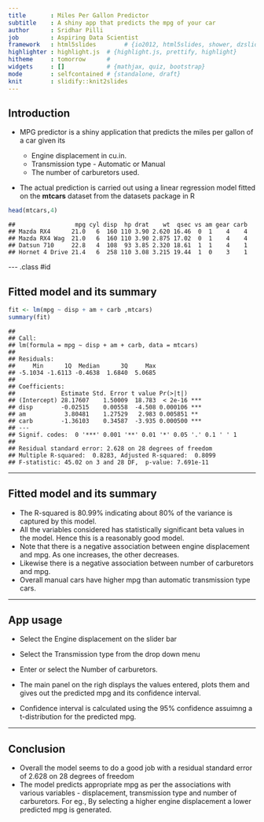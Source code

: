 ```yaml
---
title       : Miles Per Gallon Predictor
subtitle    : A shiny app that predicts the mpg of your car
author      : Sridhar Pilli
job         : Aspiring Data Scientist
framework   : html5slides        # {io2012, html5slides, shower, dzslides, ...}
highlighter : highlight.js  # {highlight.js, prettify, highlight}
hitheme     : tomorrow      # 
widgets     : []            # {mathjax, quiz, bootstrap}
mode        : selfcontained # {standalone, draft}
knit        : slidify::knit2slides
---
```


## Introduction

- MPG predictor is a shiny application that predicts the miles per gallon of a car given its
    - Engine displacement in cu.in.
    - Transmission type - Automatic or Manual
    - The number of carburetors used.

- The actual prediction is carried out using a linear regression model fitted on the **mtcars** dataset from the datasets package in R


```r
head(mtcars,4)
```

```
##                 mpg cyl disp  hp drat    wt  qsec vs am gear carb
## Mazda RX4      21.0   6  160 110 3.90 2.620 16.46  0  1    4    4
## Mazda RX4 Wag  21.0   6  160 110 3.90 2.875 17.02  0  1    4    4
## Datsun 710     22.8   4  108  93 3.85 2.320 18.61  1  1    4    1
## Hornet 4 Drive 21.4   6  258 110 3.08 3.215 19.44  1  0    3    1
```

--- .class #id 

## Fitted model and its summary


```r
fit <- lm(mpg ~ disp + am + carb ,mtcars)
summary(fit)
```

```
## 
## Call:
## lm(formula = mpg ~ disp + am + carb, data = mtcars)
## 
## Residuals:
##     Min      1Q  Median      3Q     Max 
## -5.1034 -1.6113 -0.4638  1.6840  5.0685 
## 
## Coefficients:
##             Estimate Std. Error t value Pr(>|t|)    
## (Intercept) 28.17607    1.50009  18.783  < 2e-16 ***
## disp        -0.02515    0.00558  -4.508 0.000106 ***
## am           3.80481    1.27529   2.983 0.005851 ** 
## carb        -1.36103    0.34587  -3.935 0.000500 ***
## ---
## Signif. codes:  0 '***' 0.001 '**' 0.01 '*' 0.05 '.' 0.1 ' ' 1
## 
## Residual standard error: 2.628 on 28 degrees of freedom
## Multiple R-squared:  0.8283,	Adjusted R-squared:  0.8099 
## F-statistic: 45.02 on 3 and 28 DF,  p-value: 7.691e-11
```

---

## Fitted model and its summary
- The R-squared is 80.99% indicating about 80% of the variance is captured by this model. 
- All the variables considered has statistically significant beta values in the model. Hence this is a reasonably good model.
- Note that there is a negative association between engine displacement and mpg. As one increases, the other decreases.
- Likewise there is a negative association between number of carburetors and mpg.
- Overall manual cars have higher mpg than automatic transmission type cars.


---

## App usage

- Select the Engine displacement on the slider bar
- Select the Transmission type from the drop down menu
- Enter or select the Number of carburetors.

- The main panel on the righ displays the values entered, plots them and gives out the predicted mpg and its confidence interval.
- Confidence interval is calculated using the 95% confidence assuimng a t-distribution for the predicted mpg.

---

## Conclusion

- Overall the model seems to do a good job with a residual standard error of 2.628 on 28 degrees of freedom
- The model predicts appropriate mpg as per the associations with various variables - displacement, transmission type and number of carburetors. For eg., By selecting a higher engine displacement a lower predicted mpg is generated. 


